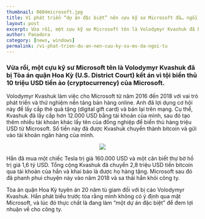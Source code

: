```yaml
---
thumbnail: 0604microsoft.jpg
title: Vì phát triển “dự án đặc biệt” nên cựu kỹ sư Microsoft đã… ngồi tù 20 năm
layout: post
excerpt: Vừa rồi, một cựu kỹ sư Microsoft tên là Volodymyr Kvashuk đã bị Tòa án quận Hoa Kỳ (U.S. District Court) kết án vì tội biển thủ 10 triệu USD tiền ảo (cryptocurrency) của Microsoft.
author: Panadora
category: [news, windows]
permalink: /vi-phat-trien-du-an-nen-cuu-ky-su-ms-da-ngoi-tu
---
```


### Vừa rồi, một cựu kỹ sư Microsoft tên là Volodymyr Kvashuk đã bị Tòa án quận Hoa Kỳ (U.S. District Court) kết án vì tội biển thủ 10 triệu USD tiền ảo (cryptocurrency) của Microsoft.

Volodymyr Kvashuk làm việc cho Microsoft từ năm 2016 đến 2018 với vai trò phát triển và thử nghiệm nền tảng bán hàng online. Anh đã lợi dụng cơ hội này để lấy cắp thẻ quà tặng (digital gift card) và bán lại trên mạng. Cụ thể, Kvashuk đã lấy cắp hơn 12.000 USD bằng tài khoản của mình, sau đó tạo thêm nhiều tài khoản khác lấy tên của đồng nghiệp để biển thủ hàng triệu USD từ Microsoft. Số tiền này đã được Kvashuk chuyển thành bitcoin và gửi vào tài khoản ngân hàng của mình.

<center>
	<img class="img-thumbnail image-post" src="https://news.gearvn.com/wp-content/uploads/2020/02/image2-65-1024x683.jpg">
</center>

Hắn đã mua một chiếc Tesla trị giá 160.000 USD và một căn biết thự bờ hồ trị giá 1,6 tỷ USD. Tổng cộng Kvashuk đã chuyển 2,8 triệu USD tiền bitcoin qua tài khoản của hắn và khai báo là được họ hàng tặng. Microsoft sau đó đã phanh phui chuyện này vào năm 2018 và sa thải hắn khỏi công ty.

Tòa án quận Hoa Kỳ tuyên án 20 năm tù giam đối với bị cáo Volodymyr Kvashuk. Hắn phát biểu trước tòa rằng mình không có ý định qua mặt Microsoft, và lúc đó thực chất là đang làm “một dự án đặc biệt” để đem lợi nhuận về cho công ty.
<br>
<br>